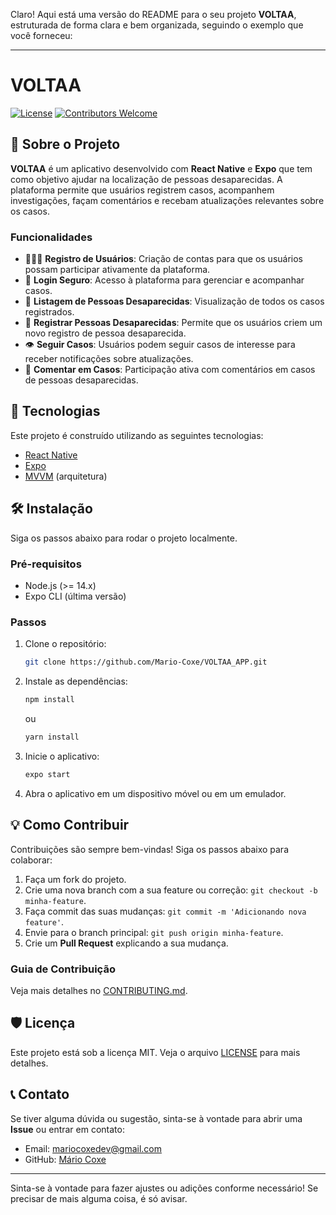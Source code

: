 Claro! Aqui está uma versão do README para o seu projeto **VOLTAA**, estruturada de forma clara e bem organizada, seguindo o exemplo que você forneceu:

---

# VOLTAA

[![License](https://img.shields.io/badge/license-MIT-green)](LICENSE)
[![Contributors Welcome](https://img.shields.io/badge/contributors-welcome-brightgreen)](CONTRIBUTING.md)

## 📝 Sobre o Projeto

**VOLTAA** é um aplicativo desenvolvido com **React Native** e **Expo** que tem como objetivo ajudar na localização de pessoas desaparecidas. A plataforma permite que usuários registrem casos, acompanhem investigações, façam comentários e recebam atualizações relevantes sobre os casos.

### Funcionalidades

- 🧑‍🤝‍🧑 **Registro de Usuários**: Criação de contas para que os usuários possam participar ativamente da plataforma.
- 🔐 **Login Seguro**: Acesso à plataforma para gerenciar e acompanhar casos.
- 📃 **Listagem de Pessoas Desaparecidas**: Visualização de todos os casos registrados.
- 📝 **Registrar Pessoas Desaparecidas**: Permite que os usuários criem um novo registro de pessoa desaparecida.
- 👁️ **Seguir Casos**: Usuários podem seguir casos de interesse para receber notificações sobre atualizações.
- 💬 **Comentar em Casos**: Participação ativa com comentários em casos de pessoas desaparecidas.

## 🚀 Tecnologias

Este projeto é construído utilizando as seguintes tecnologias:

- [React Native](https://reactnative.dev/)
- [Expo](https://expo.dev/)
- [MVVM](https://en.wikipedia.org/wiki/Model%E2%80%93view%E2%80%93viewmodel) (arquitetura)

## 🛠️ Instalação

Siga os passos abaixo para rodar o projeto localmente.

### Pré-requisitos

- Node.js (>= 14.x)
- Expo CLI (última versão)

### Passos

1. Clone o repositório:

   ```bash
   git clone https://github.com/Mario-Coxe/VOLTAA_APP.git
   ```

2. Instale as dependências:

   ```bash
   npm install
   ```

   ou

   ```bash
   yarn install
   ```

3. Inicie o aplicativo:

   ```bash
   expo start
   ```

4. Abra o aplicativo em um dispositivo móvel ou em um emulador.

## 💡 Como Contribuir

Contribuições são sempre bem-vindas! Siga os passos abaixo para colaborar:

1. Faça um fork do projeto.
2. Crie uma nova branch com a sua feature ou correção: `git checkout -b minha-feature`.
3. Faça commit das suas mudanças: `git commit -m 'Adicionando nova feature'`.
4. Envie para o branch principal: `git push origin minha-feature`.
5. Crie um **Pull Request** explicando a sua mudança.

### Guia de Contribuição

Veja mais detalhes no [CONTRIBUTING.md](CONTRIBUTING.md).

## 🛡️ Licença

Este projeto está sob a licença MIT. Veja o arquivo [LICENSE](LICENSE) para mais detalhes.

## 📞 Contato

Se tiver alguma dúvida ou sugestão, sinta-se à vontade para abrir uma **Issue** ou entrar em contato:

- Email: [mariocoxedev@gmail.com](mailto:mariocoxedev@gmail.com)
- GitHub: [Mário Coxe](https://github.com/Mario-Coxe)

---

Sinta-se à vontade para fazer ajustes ou adições conforme necessário! Se precisar de mais alguma coisa, é só avisar.
